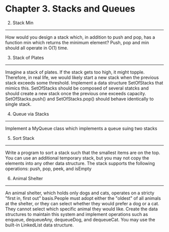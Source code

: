 Chapter 3. Stacks and Queues
===
2. Stack Min
---
How would you design a stack which, in addition to push and pop, has a function min which returns the minimum element? Push, pop and min should all operate in O(1) time.

3. Stack of Plates
---
Imagine a stack of plates. If the stack gets too high, it might topple. Therefore, in real life, we would likely start a new stack when the previous stack exceeds some threshold. Implement a data structure SetOfStacks that mimics  this. SetOfStacks should be composed of several statcks and should create a new stack once the previous one exceeds capacity. SetOfStacks.push() and SetOfStacks.pop() should behave identically to single stack.

4. Queue via Stacks
---
Implement a MyQueue class which implements a queue suing two stacks

5. Sort Stack
---
Write a program to sort a stack such that the smallest items are on the top. You can use an additional temporary stack, but you may not copy the elements into any other data structure. The stack supports the following operations: push, pop, peek, and isEmpty

6. Animal Shelter
---
An animal shelter, which holds only dogs and cats, operates on a stricty "first in, first out" basis.People must adopt either the "oldest" of all animals at the shelter, or they can select whether they would prefer a dog or a cat. They cannot select which specific animal they would like. Create the data structures to maintain this system and implement operations such as enqueue, dequeueAny, dequeueDog, and dequeueCat. You may use the built-in LinkedList data structure.
